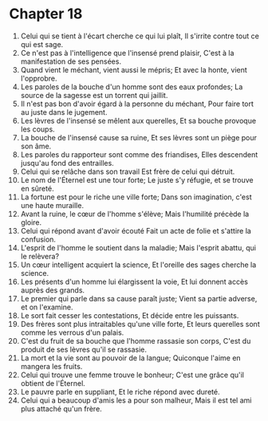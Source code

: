 # Chapter 18

1. Celui qui se tient à l'écart cherche ce qui lui plaît, Il s'irrite contre tout ce qui est sage.
2. Ce n'est pas à l'intelligence que l'insensé prend plaisir, C'est à la manifestation de ses pensées.
3. Quand vient le méchant, vient aussi le mépris; Et avec la honte, vient l'opprobre.
4. Les paroles de la bouche d'un homme sont des eaux profondes; La source de la sagesse est un torrent qui jaillit.
5. Il n'est pas bon d'avoir égard à la personne du méchant, Pour faire tort au juste dans le jugement.
6. Les lèvres de l'insensé se mêlent aux querelles, Et sa bouche provoque les coups.
7. La bouche de l'insensé cause sa ruine, Et ses lèvres sont un piège pour son âme.
8. Les paroles du rapporteur sont comme des friandises, Elles descendent jusqu'au fond des entrailles.
9. Celui qui se relâche dans son travail Est frère de celui qui détruit.
10. Le nom de l'Éternel est une tour forte; Le juste s'y réfugie, et se trouve en sûreté.
11. La fortune est pour le riche une ville forte; Dans son imagination, c'est une haute muraille.
12. Avant la ruine, le cœur de l'homme s'élève; Mais l'humilité précède la gloire.
13. Celui qui répond avant d'avoir écouté Fait un acte de folie et s'attire la confusion.
14. L'esprit de l'homme le soutient dans la maladie; Mais l'esprit abattu, qui le relèvera?
15. Un cœur intelligent acquiert la science, Et l'oreille des sages cherche la science.
16. Les présents d'un homme lui élargissent la voie, Et lui donnent accès auprès des grands.
17. Le premier qui parle dans sa cause paraît juste; Vient sa partie adverse, et on l'examine.
18. Le sort fait cesser les contestations, Et décide entre les puissants.
19. Des frères sont plus intraitables qu'une ville forte, Et leurs querelles sont comme les verrous d'un palais.
20. C'est du fruit de sa bouche que l'homme rassasie son corps, C'est du produit de ses lèvres qu'il se rassasie.
21. La mort et la vie sont au pouvoir de la langue; Quiconque l'aime en mangera les fruits.
22. Celui qui trouve une femme trouve le bonheur; C'est une grâce qu'il obtient de l'Éternel.
23. Le pauvre parle en suppliant, Et le riche répond avec dureté.
24. Celui qui a beaucoup d'amis les a pour son malheur, Mais il est tel ami plus attaché qu'un frère.

